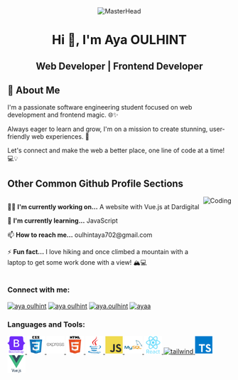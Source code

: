 <div align="center">
  <img src="https://repository-images.githubusercontent.com/462900780/0a10af70-6cbf-46df-9071-0ff586a3b1d6" alt="MasterHead">
</div>

<h1 align="center">Hi 👋, I'm Aya OULHINT</h1>
<h2 align="center">Web Developer | Frontend Developer</h2>

## 🚀 About Me

<p>I'm a passionate software engineering student focused on web development and frontend magic. 🌐✨</p>
<p>Always eager to learn and grow, I'm on a mission to create stunning, user-friendly web experiences. 🚀</p>
<p>Let's connect and make the web a better place, one line of code at a time! 💻💡</p>

## Other Common Github Profile Sections

<div style="display: flex; align-items: flex-start; justify-content: space-between;">
  <div style="flex: 1;">
    <p>👩‍💻 <strong>I'm currently working on...</strong> A website with Vue.js at Dardigital</p>
    <p>🧠 <strong>I'm currently learning...</strong> JavaScript</p>
    <p>📫 <strong>How to reach me...</strong> oulhintaya702@gmail.com</p>
    <p>⚡️ <strong>Fun fact...</strong> I love hiking and once climbed a mountain with a laptop to get some work done with a view! 🏔️💻</p>
  </div>
  <div style="flex-shrink: 0;">
    <img src="https://media1.tenor.com/m/C9qukZqPPS4AAAAC/coding-typing.gif" alt="Coding" style="width: 150px; height: auto;">
  </div>
</div>

<h3 align="left">Connect with me:</h3>
<p align="left">
  <a href="https://www.linkedin.com/in/aya-oulhint-1b8884248/" target="blank"><img align="center" src="https://raw.githubusercontent.com/rahuldkjain/github-profile-readme-generator/master/src/images/icons/Social/linked-in-alt.svg" alt="aya oulhint" height="30" width="40" /></a>
  <a href="https://www.facebook.com/aya.oulhint.129?mibextid=LQQJ4d" target="blank"><img align="center" src="https://raw.githubusercontent.com/rahuldkjain/github-profile-readme-generator/master/src/images/icons/Social/facebook.svg" alt="aya oulhint" height="30" width="40" /></a>
  <a href="https://instagram.com/aya.oulhint" target="blank"><img align="center" src="https://raw.githubusercontent.com/rahuldkjain/github-profile-readme-generator/master/src/images/icons/Social/instagram.svg" alt="aya.oulhint" height="30" width="40" /></a>
  <a href="https://Discordapp.com/users/980396553250426930" target="blank"><img align="center" src="https://raw.githubusercontent.com/rahuldkjain/github-profile-readme-generator/master/src/images/icons/Social/discord.svg" alt="ayaa" height="30" width="40" /></a>
</p>

<h3 align="left">Languages and Tools:</h3>
<p align="left">
  <a href="https://getbootstrap.com" target="_blank" rel="noreferrer">
    <img src="https://raw.githubusercontent.com/devicons/devicon/master/icons/bootstrap/bootstrap-plain-wordmark.svg" alt="bootstrap" width="40" height="40"/>
  </a>
  <a href="https://www.w3schools.com/css/" target="_blank" rel="noreferrer">
    <img src="https://raw.githubusercontent.com/devicons/devicon/master/icons/css3/css3-original-wordmark.svg" alt="css3" width="40" height="40"/>
  </a>
  <a href="https://expressjs.com" target="_blank" rel="noreferrer">
    <img src="https://raw.githubusercontent.com/devicons/devicon/master/icons/express/express-original-wordmark.svg" alt="express" width="40" height="40"/>
  </a>
  <a href="https://www.w3.org/html/" target="_blank" rel="noreferrer">
    <img src="https://raw.githubusercontent.com/devicons/devicon/master/icons/html5/html5-original-wordmark.svg" alt="html5" width="40" height="40"/>
  </a>
  <a href="https://www.java.com" target="_blank" rel="noreferrer">
    <img src="https://raw.githubusercontent.com/devicons/devicon/master/icons/java/java-original.svg" alt="java" width="40" height="40"/>
  </a>
  <a href="https://developer.mozilla.org/en-US/docs/Web/JavaScript" target="_blank" rel="noreferrer">
    <img src="https://raw.githubusercontent.com/devicons/devicon/master/icons/javascript/javascript-original.svg" alt="javascript" width="40" height="40"/>
  </a>
  <a href="https://www.mysql.com/" target="_blank" rel="noreferrer">
    <img src="https://raw.githubusercontent.com/devicons/devicon/master/icons/mysql/mysql-original-wordmark.svg" alt="mysql" width="40" height="40"/>
  </a>
  <a href="https://reactjs.org/" target="_blank" rel="noreferrer">
    <img src="https://raw.githubusercontent.com/devicons/devicon/master/icons/react/react-original-wordmark.svg" alt="react" width="40" height="40"/>
  </a>
  <a href="https://tailwindcss.com/" target="_blank" rel="noreferrer">
    <img src="https://www.vectorlogo.zone/logos/tailwindcss/tailwindcss-icon.svg" alt="tailwind" width="40" height="40"/>
  </a>
  <a href="https://www.typescriptlang.org/" target="_blank" rel="noreferrer">
    <img src="https://raw.githubusercontent.com/devicons/devicon/master/icons/typescript/typescript-original.svg" alt="typescript" width="40" height="40"/>
  </a>
  <a href="https://vuejs.org/" target="_blank" rel="noreferrer">
    <img src="https://raw.githubusercontent.com/devicons/devicon/master/icons/vuejs/vuejs-original-wordmark.svg" alt="vuejs" width="40" height="40"/>
  </a>
</p>
